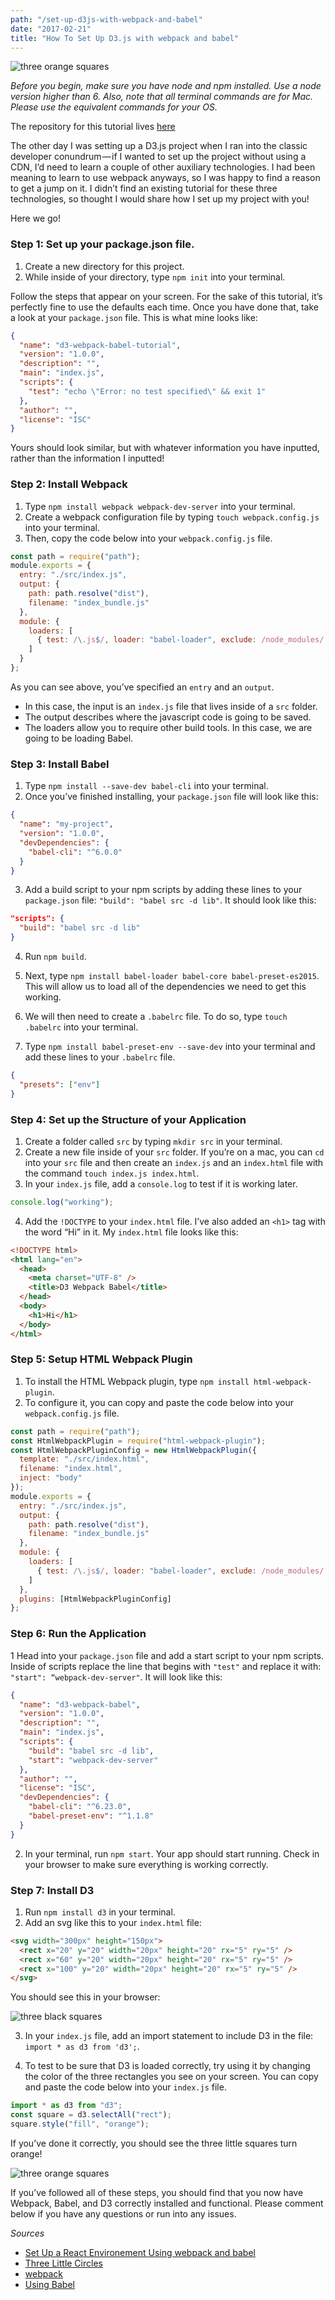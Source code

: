 ```yaml
---
path: "/set-up-d3js-with-webpack-and-babel"
date: "2017-02-21"
title: "How To Set Up D3.js with webpack and babel"
---
```


![three orange squares](https://cdn-images-1.medium.com/max/2000/1*LMaqrprrDK_KCxxaw9IByQ.png)

_Before you begin, make sure you have node and npm installed. Use a node version higher than 6. Also, note that all terminal commands are for Mac. Please use the equivalent commands for your OS._

The repository for this tutorial lives [here](https://github.com/maecapozzi/d3-webpack-babel-tutorial)

The other day I was setting up a D3.js project when I ran into the classic developer conundrum — if I wanted to set up the project without using a CDN, I’d need to learn a couple of other auxiliary technologies. I had been meaning to learn to use webpack anyways, so I was happy to find a reason to get a jump on it. I didn’t find an existing tutorial for these three technologies, so thought I would share how I set up my project with you!

Here we go!

### Step 1: Set up your package.json file.

1. Create a new directory for this project.
2. While inside of your directory, type `npm init` into your terminal.

Follow the steps that appear on your screen. For the sake of this tutorial, it’s perfectly fine to use the defaults each time. Once you have done that, take a look at your `package.json` file. This is what mine looks like:

```json
{
  "name": "d3-webpack-babel-tutorial",
  "version": "1.0.0",
  "description": "",
  "main": "index.js",
  "scripts": {
    "test": "echo \"Error: no test specified\" && exit 1"
  },
  "author": "",
  "license": "ISC"
}
```

Yours should look similar, but with whatever information you have inputted, rather than the information I inputted!

### Step 2: Install Webpack

1. Type `npm install webpack webpack-dev-server` into your terminal.
2. Create a webpack configuration file by typing `touch webpack.config.js` into your terminal.
3. Then, copy the code below into your `webpack.config.js` file.

```javascript
const path = require("path");
module.exports = {
  entry: "./src/index.js",
  output: {
    path: path.resolve("dist"),
    filename: "index_bundle.js"
  },
  module: {
    loaders: [
      { test: /\.js$/, loader: "babel-loader", exclude: /node_modules/ }
    ]
  }
};
```

As you can see above, you’ve specified an `entry` and an `output`.

- In this case, the input is an `index.js` file that lives inside of a `src` folder.
- The output describes where the javascript code is going to be saved.
- The loaders allow you to require other build tools. In this case, we are going to be loading Babel.

### Step 3: Install Babel

1. Type `npm install --save-dev babel-cli` into your terminal.
2. Once you’ve finished installing, your `package.json` file will look like this:

```json
{
  "name": "my-project",
  "version": "1.0.0",
  "devDependencies": {
    "babel-cli": "^6.0.0"
  }
}
```

3. Add a build script to your npm scripts by adding these lines to your `package.json` file: `"build": "babel src -d lib"`. It should look like this:

```json
"scripts": {
  "build": "babel src -d lib"
}
```

4. Run `npm build`.

5. Next, type `npm install babel-loader babel-core babel-preset-es2015`. This will allow us to load all of the dependencies we need to get this working.

6. We will then need to create a `.babelrc` file. To do so, type `touch .babelrc` into your terminal.

7. Type `npm install babel-preset-env --save-dev` into your terminal and add these lines to your `.babelrc` file.

```json
{
  "presets": ["env"]
}
```

### Step 4: Set up the Structure of your Application

1. Create a folder called `src` by typing `mkdir src` in your terminal.
2. Create a new file inside of your `src` folder. If you’re on a mac, you can `cd` into your `src` file and then create an `index.js` and an `index.html` file with the command `touch index.js index.html`.
3. In your `index.js` file, add a `console.log` to test if it is working later.

```javascript
console.log("working");
```

4. Add the `!DOCTYPE` to your `index.html` file. I’ve also added an `<h1>` tag with the word “Hi” in it. My `index.html` file looks like this:

```html
<!DOCTYPE html>
<html lang="en">
  <head>
    <meta charset="UTF-8" />
    <title>D3 Webpack Babel</title>
  </head>
  <body>
    <h1>Hi</h1>
  </body>
</html>
```

### Step 5: Setup HTML Webpack Plugin

1. To install the HTML Webpack plugin, type `npm install html-webpack-plugin`.
2. To configure it, you can copy and paste the code below into your `webpack.config.js` file.

```javascript
const path = require("path");
const HtmlWebpackPlugin = require("html-webpack-plugin");
const HtmlWebpackPluginConfig = new HtmlWebpackPlugin({
  template: "./src/index.html",
  filename: "index.html",
  inject: "body"
});
module.exports = {
  entry: "./src/index.js",
  output: {
    path: path.resolve("dist"),
    filename: "index_bundle.js"
  },
  module: {
    loaders: [
      { test: /\.js$/, loader: "babel-loader", exclude: /node_modules/ }
    ]
  },
  plugins: [HtmlWebpackPluginConfig]
};
```

### Step 6: Run the Application

1 Head into your `package.json` file and add a start script to your npm scripts. Inside of scripts replace the line that begins with `"test"` and replace it with: `"start": “webpack-dev-server"`. It will look like this:

```json
{
  "name": "d3-webpack-babel",
  "version": "1.0.0",
  "description": "",
  "main": "index.js",
  "scripts": {
    "build": "babel src -d lib",
    "start": "webpack-dev-server"
  },
  "author": "",
  "license": "ISC",
  "devDependencies": {
    "babel-cli": "^6.23.0",
    "babel-preset-env": "^1.1.8"
  }
}
```

2. In your terminal, run `npm start`. Your app should start running. Check in your browser to make sure everything is working correctly.

### Step 7: Install D3

1. Run `npm install d3` in your terminal.
2. Add an svg like this to your `index.html` file:

```html
<svg width="300px" height="150px">
  <rect x="20" y="20" width="20px" height="20" rx="5" ry="5" />
  <rect x="60" y="20" width="20px" height="20" rx="5" ry="5" />
  <rect x="100" y="20" width="20px" height="20" rx="5" ry="5" />
</svg>
```

You should see this in your browser:

![three black squares](https://cdn-images-1.medium.com/max/800/1*xqKtSGnPOTb8-EWDBcNALA.png)

3. In your `index.js` file, add an import statement to include D3 in the file: `import * as d3 from 'd3';`.

4. To test to be sure that D3 is loaded correctly, try using it by changing the color of the three rectangles you see on your screen. You can copy and paste the code below into your `index.js` file.

```javascript
import * as d3 from "d3";
const square = d3.selectAll("rect");
square.style("fill", "orange");
```

If you’ve done it correctly, you should see the three little squares turn orange!

![three orange squares](https://cdn-images-1.medium.com/max/800/1*2mfvsgCHOJKUTMsOr9BfXQ.png)

If you’ve followed all of these steps, you should find that you now have Webpack, Babel, and D3 correctly installed and functional. Please comment below if you have any questions or run into any issues.

_Sources_

- [Set Up a React Environement Using webpack and babel](https://scotch.io/tutorials/setup-a-react-environment-using-webpack-and-babel)
- [Three Little Circles](https://bost.ocks.org/mike/circles/)
- [webpack](https://webpack.js.org/)
- [Using Babel](https://babeljs.io/docs/setup/#installation)
